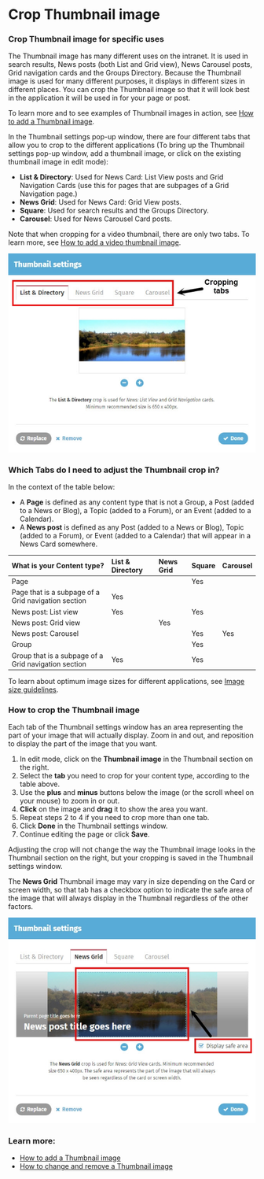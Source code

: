 # Crop Thumbnail image

### Crop Thumbnail image for specific uses

The Thumbnail image has many different uses on the intranet. It is used in search results, News posts \(both List and Grid view\), News Carousel posts, Grid navigation cards and the Groups Directory. Because the Thumbnail image is used for many different purposes, it displays in different sizes in different places. You can crop the Thumbnail image so that it will look best in the application it will be used in for your page or post.  
  
To learn more and to see examples of Thumbnail images in action, see [How to add a Thumbnail image](./).  
  
In the Thumbnail settings pop-up window, there are four different tabs that allow you to crop to the different applications \(To bring up the Thumbnail settings pop-up window, add a thumbnail image, or click on the existing thumbnail image in edit mode\):

* **List & Directory**: Used for News Card: List View posts and Grid Navigation Cards \(use this for pages that are subpages of a Grid Navigation page.\)
* **News Grid**: Used for News Card: Grid View posts.
* **Square**: Used for search results and the Groups Directory.
* **Carousel**: Used for News Carousel Card posts.

Note that when cropping for a video thumbnail, there are only two tabs. To learn more, see [How to add a video thumbnail image](add-a-video-thumbnail-image.md).  


![](../../../.gitbook/assets/1%20%2817%29.jpg)



### Which Tabs do I need to adjust the Thumbnail crop in?

In the context of the table below:

* A **Page** is defined as any content type that is not a Group, a Post \(added to a News or Blog\), a Topic \(added to a Forum\), or an Event \(added to a Calendar\).
* A **News post** is defined as any Post \(added to a News or Blog\), Topic \(added to a Forum\), or Event \(added to a Calendar\) that will appear in a News Card somewhere.

| What is your Content type? | List & Directory | News Grid | Square | Carousel |
| :--- | :--- | :--- | :--- | :--- |
| Page |  |  | Yes |  |
| Page that is a subpage of a Grid navigation section | Yes |  |  |  |
| News post: List view | Yes |  | Yes |  |
| News post: Grid view |  | Yes |  |  |
| News post: Carousel |  |  | Yes | Yes |
| Group |  |  | Yes |  |
| Group that is a subpage of a Grid navigation section | Yes |  | Yes |  |

To learn about optimum image sizes for different applications, see [Image size guidelines](https://community.thoughtfarmer.com/content/105973).

### How to crop the Thumbnail image

Each tab of the Thumbnail settings window has an area representing the part of your image that will actually display. Zoom in and out, and reposition to display the part of the image that you want. 

1. In edit mode, click on the **Thumbnail image** in the Thumbnail section on the right.
2. Select the **tab** you need to crop for your content type, according to the table above.
3. Use the **plus** and **minus** buttons below the image \(or the scroll wheel on your mouse\) to zoom in or out.
4. **Click** on the image and **drag** it to show the area you want.
5. Repeat steps 2 to 4 if you need to crop more than one tab.
6. Click **Done** in the Thumbnail settings window.
7. Continue editing the page or click **Save**.

Adjusting the crop will not change the way the Thumbnail image looks in the Thumbnail section on the right, but your cropping is saved in the Thumbnail settings window.  
  
The **News Grid** Thumbnail image may vary in size depending on the Card or screen width, so that tab has a checkbox option to indicate the safe area of the image that will always display in the Thumbnail regardless of the other factors.

![](../../../.gitbook/assets/2%20%2821%29.jpg)



### Learn more:

* [How to add a Thumbnail image](./)
* [How to change and remove a Thumbnail image](change-and-remove-thumbnail-image.md)

